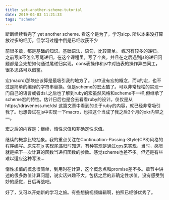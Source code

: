 ```yaml
---
title: yet-another-scheme-tutorial
date: 2019-04-03 11:21:33
tags: "scheme"
---
```

断断续续看完了 yet another scheme. 看这个是为了，学习sicp. 所以本来没打算放过多的经历。但学习过程中倒是已经收获不少

前很多章，都是基础的知识。基础语法，语句，比较简单。
练习有较多的递归。之前写js不怎么写尾递归。在这个课程里，写了个爽。并且在之后遇到js的递归问题都是会先想如何通过尾递归实现。cons表操作和js中对链表的操作异曲同工，很多思路可以借鉴。

宏(macro)那块应该算是最吸引我的地方了。 js中没有宏的概念，而c的宏，也不过是简单的编译的字符串替换。但是scheme的宏太酷了。可以非常轻松的实现一门自己的语言或者dsl.之后也了解到ruby的宏虽然风格和scheme不一样,但继承了scheme宏的特性。估计日后也是会去看看ruby的设计。仅仅是从https://draveness.me/dsl 这篇文章中看到的关于ruby的内容，就已经非常吸引我了。也想尝试在js中实现一下macro，也把这个当成了我之后3个月的okr内容之一。

宏之后的内容是：继续，惰性求值和非确定性求值。

继续的概念比较抽象。我的重点关注在Continuation-Passing-Style(CPS)风格的程序编写。原先在js 实现尾递归时知道，有种实现是通过cps来实现，当时，感觉就是把下一次计算的函数当递归函数的参数。感觉scheme也差不多。但还是有些难以适应这种写法... 

惰性求值的概念很简单，到用时在计算，这个概念点和promise差不多。章节中讲述的很多数值计算问题，说实话兴趣不大。包括之后的非确定性求值，没有感受到妙的感觉，日后再战吧。

好了，又可以开始新的学习之旅。有些想搞视频编辑啊，拍照已经够优秀了。

